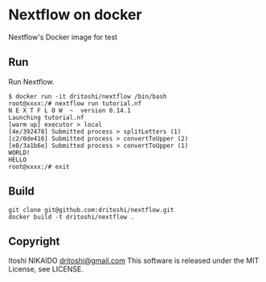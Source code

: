 Nextflow on docker
=======================

Nextflow's Docker image for test

Run
---

Run Nextflow.

    $ docker run -it dritoshi/nextflow /bin/bash
    root@xxxx:/# nextflow run tutorial.nf
    N E X T F L O W  ~  version 0.14.1
    Launching tutorial.nf
    [warm up] executor > local
    [4e/392478] Submitted process > splitLetters (1)
    [c2/0de416] Submitted process > convertToUpper (2)
    [e8/3a1b6e] Submitted process > convertToUpper (1)
    WORLD!
    HELLO
    root@xxxx:/# exit 

Build
-----
    git clone git@github.com:dritoshi/nextflow.git
    docker build -t dritoshi/nextflow .

Copyright
-----
Itoshi NIKAIDO <dritoshi@gmail.com>
This software is released under the MIT License, see LICENSE.
